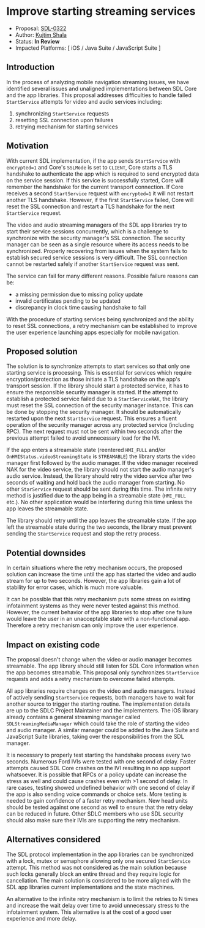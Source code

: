 # Improve starting streaming services

* Proposal: [SDL-0322](0322-improve-starting-streaming-services.md)
* Author: [Kujtim Shala](https://github.com/smartdevicelink/kshala-ford)
* Status: **In Review**
* Impacted Platforms: [ iOS / Java Suite / JavaScript Suite ]

## Introduction

In the process of analyzing mobile navigation streaming issues, we have identified several issues and unaligned implementations between SDL Core and the app libraries. This proposal addresses difficulties to handle failed `StartService` attempts for video and audio services including:
1. synchronizing `StartService` requests
2. resetting SSL connection upon failures
3. retrying mechanism for starting services

## Motivation

With current SDL implementation, if the app sends `StartService` with `encrypted=1` and Core's `SSLMode` is set to `CLIENT`, Core starts a TLS handshake to authenticate the app which is required to send encrypted data on the service session. If this service is successfully started, Core will remember the handshake for the current transport connection. If Core receives a second `StartService` request with `encrypted=1` it will not restart another TLS handshake. However, if the first `StartService` failed, Core will reset the SSL connection and restart a TLS handshake for the next `StartService` request.

The video and audio streaming managers of the SDL app libraries try to start their service sessions concurrently, which is a challenge to synchronize with the security manager's SSL connection. The security manager can be seen as a single resource where its access needs to be synchronized. Properly recovering from issues when the system fails to establish secured service sessions is very difficult. The SSL connection cannot be restarted safely if another `StartService` request was sent.

The service can fail for many different reasons. Possible failure reasons can be:
- a missing permission due to missing policy update
- invalid certificates pending to be updated
- discrepancy in clock time causing handshake to fail

With the procedure of starting services being synchronized and the ability to reset SSL connections, a retry mechanism can be established to improve the user experience launching apps especially for mobile navigation.

## Proposed solution

The solution is to synchronize attempts to start services so that only one starting service is processing. This is essential for services which require encryption/protection as those initiate a TLS handshake on the app's transport session. If the library should start a protected service, it has to ensure the responsible security manager is started. If the attempt to establish a protected service failed due to a `StartServiceNAK`, the library must reset the SSL connection of the security manager instance. This can be done by stopping the security manager. It should be automatically restarted upon the next `StartService` request. This ensures a fluent operation of the security manager across any protected service (including RPC). The next request must not be sent within two seconds after the previous attempt failed to avoid unnecessary load for the IVI.

If the app enters a streamable state (reentered `HMI_FULL` and/or `OnHMIStatus.videoStreamingState` is `STREAMABLE`) the library starts the video manager first followed by the audio manager. If the video manager received NAK for the video service, the library should not start the audio manager's audio service. Instead, the library should retry the video service after two seconds of waiting and hold back the audio manager from starting. No other `StarService` request should be sent during this time. The infinite retry method is justified due to the app being in a streamable state (`HMI_FULL` etc.). No other application would be interfering during this time unless the app leaves the streamable state. 

The library should retry until the app leaves the streamable state. If the app left the streamable state during the two seconds, the library must prevent sending the `StartService` request and stop the retry process.

## Potential downsides

In certain situations where the retry mechanism occurs, the proposed solution can increase the time until the app has started the video and audio stream for up to two seconds. However, the app libraries gain a lot of stability for error cases, which is much more valuable.

It can be possible that this retry mechanism puts some stress on existing infotainment systems as they were never tested against this method. However, the current behavior of the app libraries to stop after one failure would leave the user in an unacceptable state with a non-functional app. Therefore a retry mechanism can only improve the user experience.

## Impact on existing code

The proposal doesn't change when the video or audio manager becomes streamable. The app library should still listen for SDL Core information when the app becomes streamable. This proposal only synchronizes `StartService` requests and adds a retry mechanism to overcome failed attempts.

All app libraries require changes on the video and audio managers. Instead of actively sending `StartService` requests, both managers have to wait for another source to trigger the starting routine. The implementation details are up to the SDLC Project Maintainer and the implementers. The iOS library already contains a general streaming manager called `SDLStreamingMediaManager` which could take the role of starting the video and audio manager. A similar manager could be added to the Java Suite and JavaScript Suite libraries, taking over the responsibilities from the SDL manager.

It is necessary to properly test starting the handshake process every two seconds. Numerous Ford IVIs were tested with one second of delay. Faster attempts caused SDL Core crashes on the IVI resulting in no app support whatsoever. It is possible that RPCs or a policy update can increase the stress as well and could cause crashes even with >1 second of delay. In rare cases, testing showed undefined behavior with one second of delay if the app is also sending voice commands or choice sets. More testing is needed to gain confidence of a faster retry mechanism. New head units should be tested against one second as well to ensure that the retry delay can be reduced in future. Other SDLC members who use SDL security should also make sure their IVIs are supporting the retry mechanism.

## Alternatives considered

The SDL protocol implementation in the app libraries can be synchronized with a lock, mutex or semaphore allowing only one secured `StartService` attempt. This method was not considered as the main solution because such locks generally block an entire thread and they require logic for cancellation. The main solution is considered to be more aligned with the SDL app libraries current implementations and the state machines.

An alternative to the infinite retry mechanism is to limit the retries to N times and increase the wait delay over time to avoid unnecessary stress to the infotainment system. This alternative is at the cost of a good user experience and more delay.
